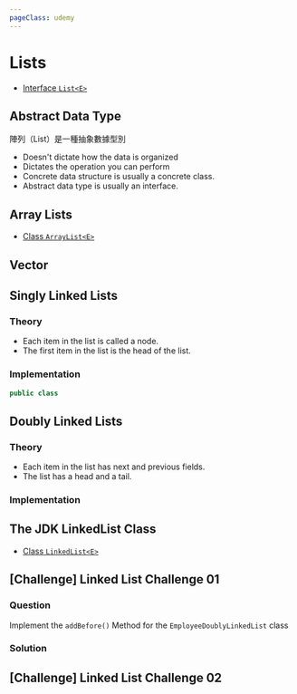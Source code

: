 ```yaml
---
pageClass: udemy
---
```


# Lists

- [Interface `List<E>`](https://docs.oracle.com/javase/9/docs/api/java/util/List.html)

## Abstract Data Type

陣列（List）是一種抽象數據型別

- Doesn't dictate how the data is organized
- Dictates the operation you can perform
- Concrete data structure is usually a concrete class.
- Abstract data type is usually an interface.

## Array Lists

- [Class `ArrayList<E>`](https://docs.oracle.com/javase/9/docs/api/java/util/ArrayList.html)

## Vector

## Singly Linked Lists

### Theory

- Each item in the list is called a node.
- The first item in the list is the head of the list.

### Implementation

```java
public class
```

## Doubly Linked Lists

### Theory

- Each item in the list has next and previous fields.
- The list has a head and a tail.

### Implementation

## The JDK LinkedList Class

- [Class `LinkedList<E>`](https://docs.oracle.com/javase/9/docs/api/java/util/LinkedList.html)

## [Challenge] Linked List Challenge 01

### Question

Implement the `addBefore()` Method for the `EmployeeDoublyLinkedList` class

### Solution

## [Challenge] Linked List Challenge 02
